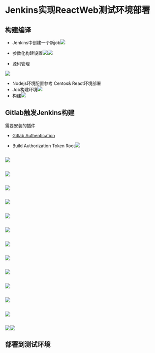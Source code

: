 # Jenkins实现ReactWeb测试环境部署

## 构建编译

* Jenkins中创建一个新job![](/chi-xu-ji-cheng/jenkins/images/react-web-job-1.jpg)

* 参数化构建设置![](/chi-xu-ji-cheng/jenkins/images/react-web-job-2.jpg)![](/chi-xu-ji-cheng/jenkins/images/react-web-job-3.jpg)

* 源码管理

![](/chi-xu-ji-cheng/jenkins/images/react-web-job-3.5.jpg)

* Nodejs环境配置参考 Centos& React环境部署
* Job构建环境![](/chi-xu-ji-cheng/jenkins/images/react-web-job-6.jpg)
* 构建![](/chi-xu-ji-cheng/jenkins/images/react-web-job-7.jpg)

## Gitlab触发Jenkins构建

需要安装的插件

* [Gitlab Authentication](https://plugins.jenkins.io/gitlab-oauth)

* Build Authorization Token Root![](/chi-xu-ji-cheng/jenkins/images/react-web-job-8.jpg)

## ![](/chi-xu-ji-cheng/jenkins/images/react-web-job-8.jpg)

## ![](/chi-xu-ji-cheng/jenkins/images/react-web-job-8.jpg)

## ![](/chi-xu-ji-cheng/jenkins/images/react-web-job-8.jpg)

## ![](/chi-xu-ji-cheng/jenkins/images/react-web-job-8.jpg)

## ![](/chi-xu-ji-cheng/jenkins/images/react-web-job-8.jpg)

## ![](/chi-xu-ji-cheng/jenkins/images/react-web-job-8.jpg)

## ![](/chi-xu-ji-cheng/jenkins/images/react-web-job-8.jpg)

## ![](/chi-xu-ji-cheng/jenkins/images/react-web-job-8.jpg)

## ![](/chi-xu-ji-cheng/jenkins/images/react-web-job-8.jpg)

## ![](/chi-xu-ji-cheng/jenkins/images/react-web-job-8.jpg)

## ![](/chi-xu-ji-cheng/jenkins/images/react-web-job-8.jpg)

## ![](/chi-xu-ji-cheng/jenkins/images/react-web-job-8.jpg)

## ![](/chi-xu-ji-cheng/jenkins/images/react-web-job-8.jpg)![](/chi-xu-ji-cheng/jenkins/images/react-web-job-9.jpg)

## 部署到测试环境



